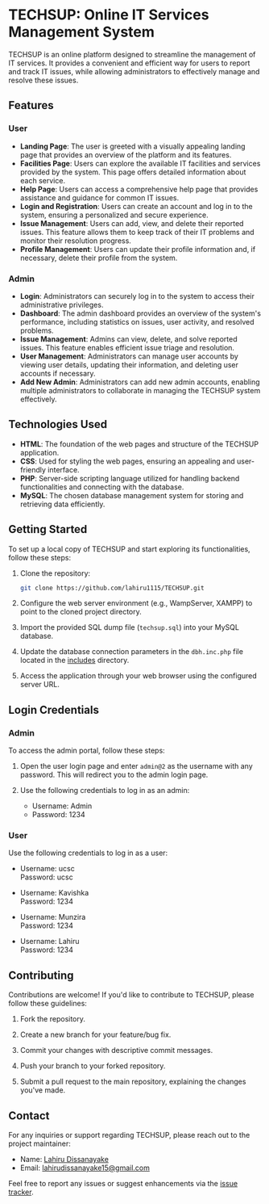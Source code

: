 # TECHSUP: Online IT Services Management System

TECHSUP is an online platform designed to streamline the management of IT services. It provides a convenient and efficient way for users to report and track IT issues, while allowing administrators to effectively manage and resolve these issues.

## Features

### User

- **Landing Page**: The user is greeted with a visually appealing landing page that provides an overview of the platform and its features.
- **Facilities Page**: Users can explore the available IT facilities and services provided by the system. This page offers detailed information about each service.
- **Help Page**: Users can access a comprehensive help page that provides assistance and guidance for common IT issues.
- **Login and Registration**: Users can create an account and log in to the system, ensuring a personalized and secure experience.
- **Issue Management**: Users can add, view, and delete their reported issues. This feature allows them to keep track of their IT problems and monitor their resolution progress.
- **Profile Management**: Users can update their profile information and, if necessary, delete their profile from the system.

### Admin

- **Login**: Administrators can securely log in to the system to access their administrative privileges.
- **Dashboard**: The admin dashboard provides an overview of the system's performance, including statistics on issues, user activity, and resolved problems.
- **Issue Management**: Admins can view, delete, and solve reported issues. This feature enables efficient issue triage and resolution.
- **User Management**: Administrators can manage user accounts by viewing user details, updating their information, and deleting user accounts if necessary.
- **Add New Admin**: Administrators can add new admin accounts, enabling multiple administrators to collaborate in managing the TECHSUP system effectively.

## Technologies Used

- **HTML**: The foundation of the web pages and structure of the TECHSUP application.
- **CSS**: Used for styling the web pages, ensuring an appealing and user-friendly interface.
- **PHP**: Server-side scripting language utilized for handling backend functionalities and connecting with the database.
- **MySQL**: The chosen database management system for storing and retrieving data efficiently.

## Getting Started

To set up a local copy of TECHSUP and start exploring its functionalities, follow these steps:

1. Clone the repository:

   ```bash
   git clone https://github.com/lahiru1115/TECHSUP.git
   ```

2. Configure the web server environment (e.g., WampServer, XAMPP) to point to the cloned project directory.

3. Import the provided SQL dump file (`techsup.sql`) into your MySQL database.

4. Update the database connection parameters in the `dbh.inc.php` file located in the [includes](includes) directory.

5. Access the application through your web browser using the configured server URL.

## Login Credentials

### Admin

To access the admin portal, follow these steps:

1. Open the user login page and enter `admin@2` as the username with any password. This will redirect you to the admin login page.

2. Use the following credentials to log in as an admin:

   - Username: Admin
   - Password: 1234

### User

Use the following credentials to log in as a user:

- Username: ucsc <br>
  Password: ucsc

- Username: Kavishka <br>
  Password: 1234

- Username: Munzira <br>
  Password: 1234

- Username: Lahiru <br>
  Password: 1234

## Contributing

Contributions are welcome! If you'd like to contribute to TECHSUP, please follow these guidelines:

1. Fork the repository.

2. Create a new branch for your feature/bug fix.

3. Commit your changes with descriptive commit messages.

4. Push your branch to your forked repository.

5. Submit a pull request to the main repository, explaining the changes you've made.

## Contact

For any inquiries or support regarding TECHSUP, please reach out to the project maintainer:

- Name: [Lahiru Dissanayake](https://github.com/lahiru1115)
- Email: [lahirudissanayake15@gmail.com](mailto:lahirudissanayake15@gmail.com)

Feel free to report any issues or suggest enhancements via the [issue tracker](https://github.com/lahiru1115/TECHSUP/issues).
